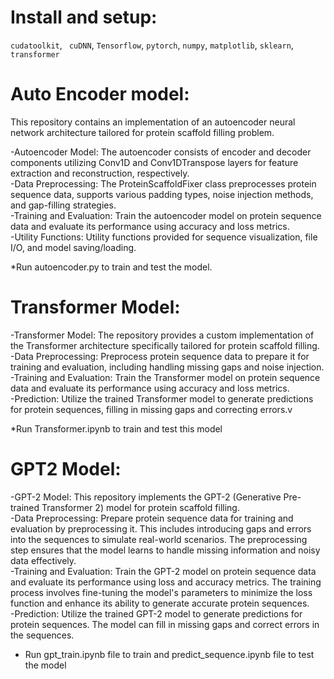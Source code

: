 # Install and setup:
```cudatoolkit```, ``` cuDNN```, ```Tensorflow```,
```pytorch```,
```numpy```,
```matplotlib```,
```sklearn```,
```transformer```

# Auto Encoder model:
This repository contains an implementation of an autoencoder neural network architecture tailored for protein scaffold filling problem.

-Autoencoder Model: The autoencoder consists of encoder and decoder components utilizing Conv1D and Conv1DTranspose layers for feature extraction and reconstruction, respectively.<br>
-Data Preprocessing: The ProteinScaffoldFixer class preprocesses protein sequence data, supports various padding types, noise injection methods, and gap-filling strategies.<br>
-Training and Evaluation: Train the autoencoder model on protein sequence data and evaluate its performance using accuracy and loss metrics.<br>
-Utility Functions: Utility functions provided for sequence visualization, file I/O, and model saving/loading.<br>

*Run autoencoder.py to train and test the model.

# Transformer Model:
-Transformer Model: The repository provides a custom implementation of the Transformer architecture specifically tailored for protein scaffold filling.<br>
-Data Preprocessing: Preprocess protein sequence data to prepare it for training and evaluation, including handling missing gaps and noise injection.<br>
-Training and Evaluation: Train the Transformer model on protein sequence data and evaluate its performance using accuracy and loss metrics.<br>
-Prediction: Utilize the trained Transformer model to generate predictions for protein sequences, filling in missing gaps and correcting errors.v

*Run Transformer.ipynb to train and test this model

# GPT2 Model:
-GPT-2 Model: This repository implements the GPT-2 (Generative Pre-trained Transformer 2) model for protein scaffold filling. <br>
-Data Preprocessing: Prepare protein sequence data for training and evaluation by preprocessing it. This includes introducing gaps and errors into the sequences to simulate real-world scenarios. The preprocessing step ensures that the model learns to handle missing information and noisy data effectively.<br>
-Training and Evaluation: Train the GPT-2 model on protein sequence data and evaluate its performance using loss and accuracy metrics. The training process involves fine-tuning the model's parameters to minimize the loss function and enhance its ability to generate accurate protein sequences.<br>
-Prediction: Utilize the trained GPT-2 model to generate predictions for protein sequences. The model can fill in missing gaps and correct errors in the sequences.<br>

* Run gpt_train.ipynb file to train and predict_sequence.ipynb file to test the model
